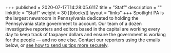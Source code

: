 +++
published = 2020-07-17T14:28:05.611Z
title = "Staff"
description = ""
linktitle = "Staff"
weight = 30
[[blocks]]
layout = "links"
+++
Spotlight PA is the largest newsroom in Pennsylvania dedicated to holding the Pennsylvania state government to account. Our team of a dozen investigative reporters and editors based in the capital are working every day to keep track of taxpayer dollars and ensure the government is working for the people — and no one else. Contact our reporters using the emails below, or [see how to send us tips more securely](/tips/).
